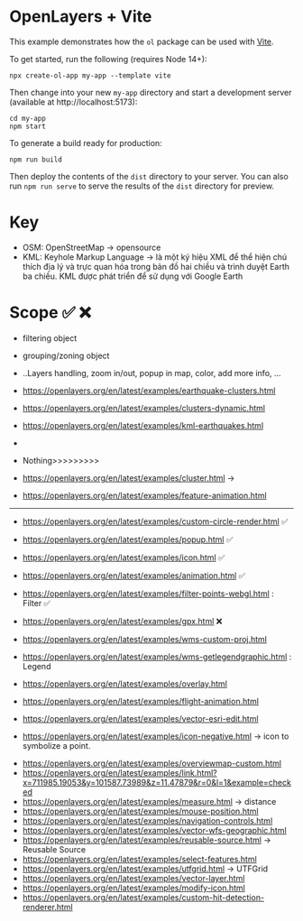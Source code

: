 # OpenLayers + Vite

This example demonstrates how the `ol` package can be used with [Vite](https://vitejs.dev/).

To get started, run the following (requires Node 14+):

    npx create-ol-app my-app --template vite

Then change into your new `my-app` directory and start a development server (available at http://localhost:5173):

    cd my-app
    npm start

To generate a build ready for production:

    npm run build

Then deploy the contents of the `dist` directory to your server. You can also run `npm run serve` to serve the results of the `dist` directory for preview.

# Key

- OSM: OpenStreetMap -> opensource
- KML: Keyhole Markup Language -> là một ký hiệu XML để thể hiện chú thích địa lý và trực quan hóa trong bản đồ hai chiều và trình duyệt Earth ba chiều. KML được phát triển để sử dụng với Google Earth

# Scope ✅ ❌

- filtering object
- grouping/zoning object

- ..Layers handling, zoom in/out, popup in map, color, add more info, ...

- https://openlayers.org/en/latest/examples/earthquake-clusters.html

- https://openlayers.org/en/latest/examples/clusters-dynamic.html
- https://openlayers.org/en/latest/examples/kml-earthquakes.html

-
- Nothing>>>>>>>>>
- https://openlayers.org/en/latest/examples/cluster.html ->
- https://openlayers.org/en/latest/examples/feature-animation.html

---

- https://openlayers.org/en/latest/examples/custom-circle-render.html ✅
- https://openlayers.org/en/latest/examples/popup.html ✅
- https://openlayers.org/en/latest/examples/icon.html ✅
- https://openlayers.org/en/latest/examples/animation.html ✅
- https://openlayers.org/en/latest/examples/filter-points-webgl.html : Filter ✅

- https://openlayers.org/en/latest/examples/gpx.html ❌
- https://openlayers.org/en/latest/examples/wms-custom-proj.html
- https://openlayers.org/en/latest/examples/wms-getlegendgraphic.html : Legend
- https://openlayers.org/en/latest/examples/overlay.html
- https://openlayers.org/en/latest/examples/flight-animation.html
- https://openlayers.org/en/latest/examples/vector-esri-edit.html
- https://openlayers.org/en/latest/examples/icon-negative.html -> icon to symbolize a point.

<!-- Nore -->

- https://openlayers.org/en/latest/examples/overviewmap-custom.html
- https://openlayers.org/en/latest/examples/link.html?x=711985.19053&y=101587.73989&z=11.47879&r=0&l=1&example=checked
- https://openlayers.org/en/latest/examples/measure.html -> distance
- https://openlayers.org/en/latest/examples/mouse-position.html
- https://openlayers.org/en/latest/examples/navigation-controls.html
- https://openlayers.org/en/latest/examples/vector-wfs-geographic.html
- https://openlayers.org/en/latest/examples/reusable-source.html -> Reusable Source
- https://openlayers.org/en/latest/examples/select-features.html
- https://openlayers.org/en/latest/examples/utfgrid.html -> UTFGrid
- https://openlayers.org/en/latest/examples/vector-layer.html
- https://openlayers.org/en/latest/examples/modify-icon.html
- https://openlayers.org/en/latest/examples/custom-hit-detection-renderer.html

